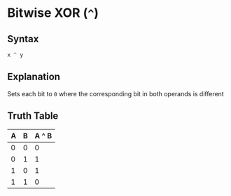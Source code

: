 # Bitwise XOR (`^`)

## Syntax
```swift
x ^ y
```

## Explanation
Sets each bit to `0` where the corresponding bit in both operands is different

## Truth Table

| A | B | A ^ B |
|---|---|-------|
| 0	| 0	|   0   |
| 0 | 1	|   1   |
| 1	| 0	|   1   |
| 1	| 1	|   0   |
